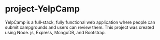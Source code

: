# project-YelpCamp

YelpCamp is a full-stack, fully functional web application where people can submit campgrounds and users can review them.
This project was created using Node. js, Express, MongoDB, and Bootstrap. 
